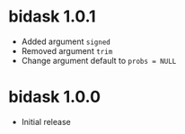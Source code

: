 # bidask 1.0.1

- Added argument `signed`
- Removed argument `trim`
- Change argument default to `probs = NULL`

# bidask 1.0.0

- Initial release